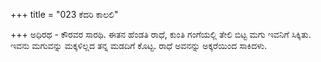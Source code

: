 +++
title = "023 ಕೆದರಿ ಕಾಲಲಿ"

+++
ಅಧಿರಥ - ಕೌರವರ ಸಾರಥಿ. ಈತನ ಹೆಂಡತಿ ರಾಧೆ, ಕುಂತಿ ಗಂಗೆಯಲ್ಲಿ ತೇಲಿ ಬಿಟ್ಟ ಮಗು ಇವನಿಗೆ ಸಿಕ್ಕಿತು. ಇವನು ಮಗುವನ್ನು ಮಕ್ಕಳಿಲ್ಲದ ತನ್ನ ಮಡದಿಗೆ ಕೊಟ್ಟ. ರಾಧೆ ಅವನನ್ನು ಅಕ್ಕರೆಯಿಂದ ಸಾಕಿದಳು.